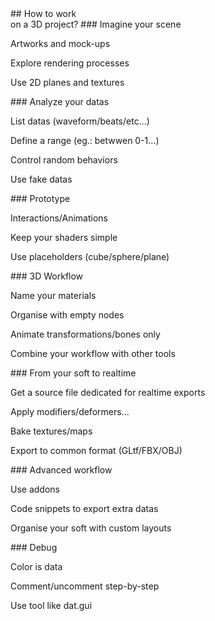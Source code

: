 <slide>
## How to work <br>on a 3D project?
</slide>

<slide>
### Imagine your scene

Artworks and mock-ups <!-- .element: class="fragment fade-up" -->

Explore rendering processes <!-- .element: class="fragment fade-up" -->

Use 2D planes and textures <!-- .element: class="fragment fade-up" -->
</slide>

<slide>
### Analyze your datas

List datas (waveform/beats/etc...) <!-- .element: class="fragment fade-up" -->

Define a range (eg.: betwwen 0-1...) <!-- .element: class="fragment fade-up" -->

Control random behaviors <!-- .element: class="fragment fade-up" -->

Use fake datas <!-- .element: class="fragment fade-up" -->
</slide>

<slide>
### Prototype

Interactions/Animations <!-- .element: class="fragment fade-up" -->

Keep your shaders simple <!-- .element: class="fragment fade-up" -->

Use placeholders (cube/sphere/plane) <!-- .element: class="fragment fade-up" -->
</slide>

<slide>
### 3D Workflow

Name your materials <!-- .element: class="fragment fade-up" -->

Organise with empty nodes <!-- .element: class="fragment fade-up" -->

Animate transformations/bones only <!-- .element: class="fragment fade-up" -->

Combine your workflow with other tools <!-- .element: class="fragment fade-up" -->
</slide>

<slide>
### From your soft to realtime

Get a source file dedicated for realtime exports <!-- .element: class="fragment fade-up" -->

Apply modifiers/deformers... <!-- .element: class="fragment fade-up" -->

Bake textures/maps <!-- .element: class="fragment fade-up" -->

Export to common format (GLtf/FBX/OBJ) <!-- .element: class="fragment fade-up" -->
</slide>

<slide>
### Advanced workflow

Use addons <!-- .element: class="fragment fade-up" -->

Code snippets to export extra datas <!-- .element: class="fragment fade-up" -->

Organise your soft with custom layouts <!-- .element: class="fragment fade-up" -->
</slide>

<slide>
### Debug

Color is data <!-- .element: class="fragment fade-up" -->

Comment/uncomment step-by-step <!-- .element: class="fragment fade-up" -->

Use tool like dat.gui <!-- .element: class="fragment fade-up" -->
</slide>
